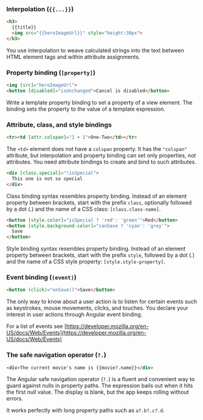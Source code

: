 ### Interpolation (`{{...}}`)

```html
<h3>
  {{title}}
  <img src="{{heroImageUrl}}" style="height:30px">
</h3>
```

You use interpolation to weave calculated strings into the text between HTML element tags and within attribute assignments.

### Property binding (`[property]`)

```html
<img [src]="heroImageUrl">
<button [disabled]="isUnchanged">Cancel is disabled</button>
```

Write a template property binding to set a property of a view element. The binding sets the property to the value of a template expression.

### Attribute, class, and style bindings

```html
<tr><td [attr.colspan]="1 + 1">One-Two</td></tr>
```
The `<td>` element does not have a `colspan` property. It has the `"colspan"` attribute, but interpolation and property binding can set only properties, not attributes. You need attribute bindings to create and bind to such attributes.

```html
<div [class.special]="!isSpecial">
  This one is not so special
</div>
```

Class binding syntax resembles property binding. Instead of an element property between brackets, start with the prefix `class`, optionally followed by a dot (.) and the name of a CSS class: `[class.class-name]`.

```html
<button [style.color]="isSpecial ? 'red': 'green'">Red</button>
<button [style.background-color]="canSave ? 'cyan': 'grey'">
  Save
</button>
```

Style binding syntax resembles property binding. Instead of an element property between brackets, start with the prefix `style`, followed by a dot (.) and the name of a CSS style property: `[style.style-property]`.

### Event binding (`(event)`)

```html
<button (click)="onSave()">Save</button>
```

The only way to know about a user action is to listen for certain events such as keystrokes, mouse movements, clicks, and touches. You declare your interest in user actions through Angular event binding.

For a list of events see [https://developer.mozilla.org/en-US/docs/Web/Events](https://developer.mozilla.org/en-US/docs/Web/Events)

### The safe navigation operator (`?.`)

```html
<div>The current movie's name is {{movie?.name}}</div>
```

The Angular safe navigation operator (`?.`) is a fluent and convenient way to guard against nulls in property paths. The expression bails out when it hits the first null value. The display is blank, but the app keeps rolling without errors.

It works perfectly with long property paths such as `a?.b?.c?.d`.

